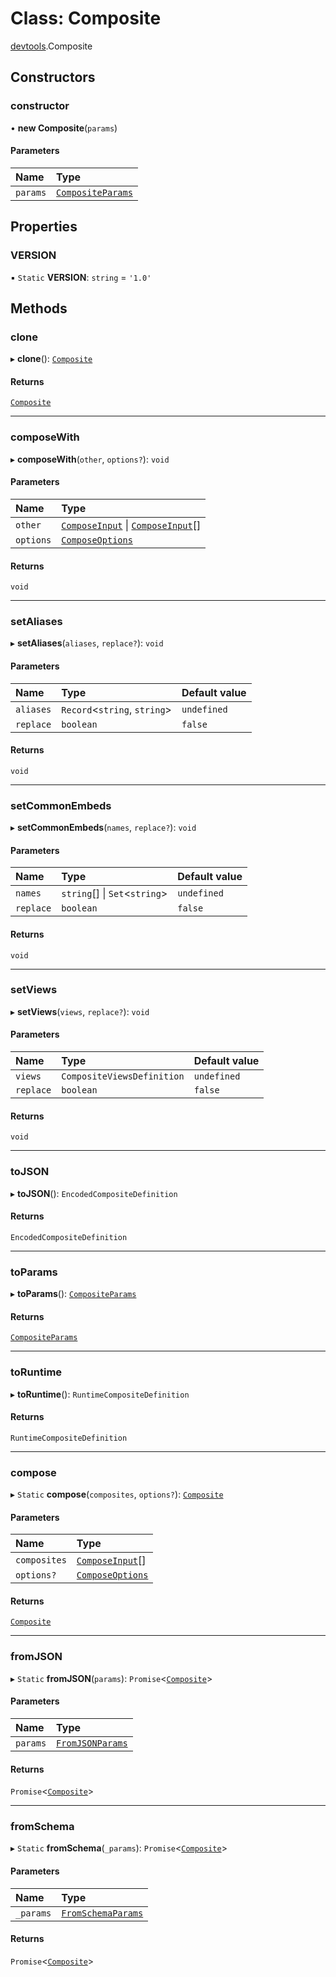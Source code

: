 # Class: Composite

[devtools](../modules/devtools.md).Composite

## Constructors

### constructor

• **new Composite**(`params`)

#### Parameters

| Name | Type |
| :------ | :------ |
| `params` | [`CompositeParams`](../modules/devtools.md#compositeparams) |

## Properties

### VERSION

▪ `Static` **VERSION**: `string` = `'1.0'`

## Methods

### clone

▸ **clone**(): [`Composite`](devtools.Composite.md)

#### Returns

[`Composite`](devtools.Composite.md)

___

### composeWith

▸ **composeWith**(`other`, `options?`): `void`

#### Parameters

| Name | Type |
| :------ | :------ |
| `other` | [`ComposeInput`](../modules/devtools.md#composeinput) \| [`ComposeInput`](../modules/devtools.md#composeinput)[] |
| `options` | [`ComposeOptions`](../modules/devtools.md#composeoptions) |

#### Returns

`void`

___

### setAliases

▸ **setAliases**(`aliases`, `replace?`): `void`

#### Parameters

| Name | Type | Default value |
| :------ | :------ | :------ |
| `aliases` | `Record`<`string`, `string`\> | `undefined` |
| `replace` | `boolean` | `false` |

#### Returns

`void`

___

### setCommonEmbeds

▸ **setCommonEmbeds**(`names`, `replace?`): `void`

#### Parameters

| Name | Type | Default value |
| :------ | :------ | :------ |
| `names` | `string`[] \| `Set`<`string`\> | `undefined` |
| `replace` | `boolean` | `false` |

#### Returns

`void`

___

### setViews

▸ **setViews**(`views`, `replace?`): `void`

#### Parameters

| Name | Type | Default value |
| :------ | :------ | :------ |
| `views` | `CompositeViewsDefinition` | `undefined` |
| `replace` | `boolean` | `false` |

#### Returns

`void`

___

### toJSON

▸ **toJSON**(): `EncodedCompositeDefinition`

#### Returns

`EncodedCompositeDefinition`

___

### toParams

▸ **toParams**(): [`CompositeParams`](../modules/devtools.md#compositeparams)

#### Returns

[`CompositeParams`](../modules/devtools.md#compositeparams)

___

### toRuntime

▸ **toRuntime**(): `RuntimeCompositeDefinition`

#### Returns

`RuntimeCompositeDefinition`

___

### compose

▸ `Static` **compose**(`composites`, `options?`): [`Composite`](devtools.Composite.md)

#### Parameters

| Name | Type |
| :------ | :------ |
| `composites` | [`ComposeInput`](../modules/devtools.md#composeinput)[] |
| `options?` | [`ComposeOptions`](../modules/devtools.md#composeoptions) |

#### Returns

[`Composite`](devtools.Composite.md)

___

### fromJSON

▸ `Static` **fromJSON**(`params`): `Promise`<[`Composite`](devtools.Composite.md)\>

#### Parameters

| Name | Type |
| :------ | :------ |
| `params` | [`FromJSONParams`](../modules/devtools.md#fromjsonparams) |

#### Returns

`Promise`<[`Composite`](devtools.Composite.md)\>

___

### fromSchema

▸ `Static` **fromSchema**(`_params`): `Promise`<[`Composite`](devtools.Composite.md)\>

#### Parameters

| Name | Type |
| :------ | :------ |
| `_params` | [`FromSchemaParams`](../modules/devtools.md#fromschemaparams) |

#### Returns

`Promise`<[`Composite`](devtools.Composite.md)\>

